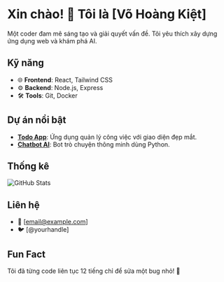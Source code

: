 # Xin chào! 👋 Tôi là [Võ Hoàng Kiệt]

Một coder đam mê sáng tạo và giải quyết vấn đề. Tôi yêu thích xây dựng ứng dụng web và khám phá AI.

## Kỹ năng
- 🌐 **Frontend**: React, Tailwind CSS
- ⚙️ **Backend**: Node.js, Express
- 🛠️ **Tools**: Git, Docker

## Dự án nổi bật
- **[Todo App](link)**: Ứng dụng quản lý công việc với giao diện đẹp mắt.
- **[Chatbot AI](link)**: Bot trò chuyện thông minh dùng Python.

## Thống kê
![GitHub Stats](https://github-readme-stats.vercel.app/api?username=thekids1002&show_icons=true&theme=radical)

## Liên hệ
- 📧 [email@example.com]
- 🐦 [@yourhandle]

## Fun Fact
Tôi đã từng code liên tục 12 tiếng chỉ để sửa một bug nhỏ! 🐞
